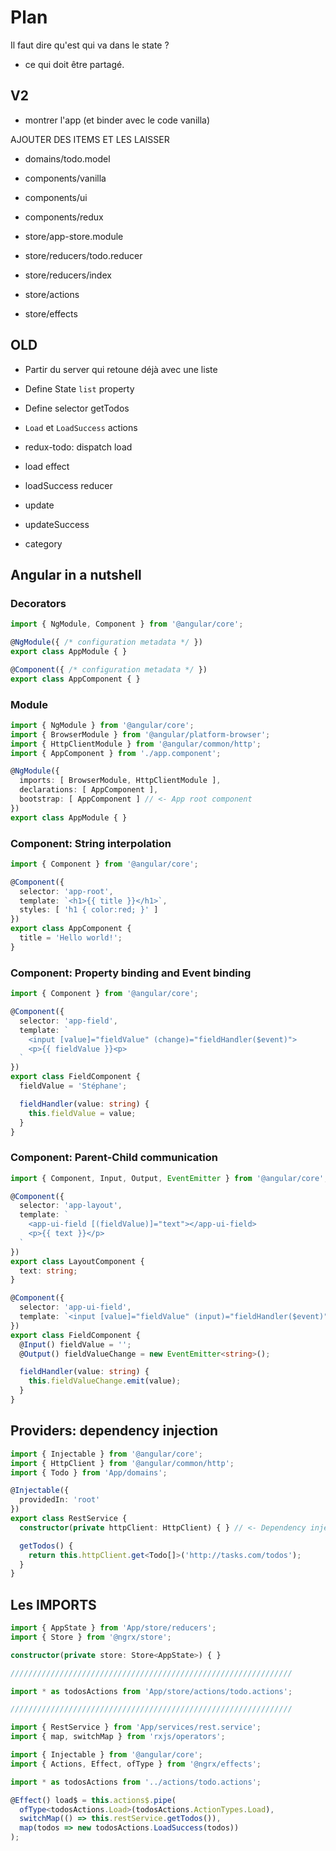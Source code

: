 # Plan

Il faut dire qu'est qui va dans le state ?

- ce qui doit être partagé.

## V2

- montrer l'app (et binder avec le code vanilla)

AJOUTER DES ITEMS ET LES LAISSER

- domains/todo.model

- components/vanilla
- components/ui
- components/redux

- store/app-store.module
- store/reducers/todo.reducer
- store/reducers/index

- store/actions
- store/effects

## OLD

- Partir du server qui retoune déjà avec une liste

- Define State `list` property
- Define selector getTodos
- `Load` et `LoadSuccess` actions
- redux-todo: dispatch load
- load effect
- loadSuccess reducer
- update
- updateSuccess
- category

## Angular in a nutshell

### Decorators

```ts
import { NgModule, Component } from '@angular/core';

@NgModule({ /* configuration metadata */ })
export class AppModule { }

@Component({ /* configuration metadata */ })
export class AppComponent { }
```

### Module

```ts
import { NgModule } from '@angular/core';
import { BrowserModule } from '@angular/platform-browser';
import { HttpClientModule } from '@angular/common/http';
import { AppComponent } from './app.component';

@NgModule({
  imports: [ BrowserModule, HttpClientModule ],
  declarations: [ AppComponent ],
  bootstrap: [ AppComponent ] // <- App root component
})
export class AppModule { }
```

### Component: String interpolation

```ts
import { Component } from '@angular/core';

@Component({
  selector: 'app-root',
  template: `<h1>{{ title }}</h1>`,
  styles: [ 'h1 { color:red; }' ]
})
export class AppComponent {
  title = 'Hello world!';
}
```

### Component: Property binding and Event binding

```ts
import { Component } from '@angular/core';

@Component({
  selector: 'app-field',
  template: `
    <input [value]="fieldValue" (change)="fieldHandler($event)">
    <p>{{ fieldValue }}<p>
  `
})
export class FieldComponent {
  fieldValue = 'Stéphane';

  fieldHandler(value: string) {
    this.fieldValue = value;
  }
}
```

### Component: Parent-Child communication

```ts
import { Component, Input, Output, EventEmitter } from '@angular/core';

@Component({
  selector: 'app-layout',
  template: `
    <app-ui-field [(fieldValue)]="text"></app-ui-field>
    <p>{{ text }}</p>
  `
})
export class LayoutComponent {
  text: string;
}

@Component({
  selector: 'app-ui-field',
  template: `<input [value]="fieldValue" (input)="fieldHandler($event)">`
})
export class FieldComponent {
  @Input() fieldValue = '';
  @Output() fieldValueChange = new EventEmitter<string>();

  fieldHandler(value: string) {
    this.fieldValueChange.emit(value);
  }
}
```

## Providers: dependency injection

```ts
import { Injectable } from '@angular/core';
import { HttpClient } from '@angular/common/http';
import { Todo } from 'App/domains';

@Injectable({
  providedIn: 'root'
})
export class RestService {
  constructor(private httpClient: HttpClient) { } // <- Dependency injection

  getTodos() {
    return this.httpClient.get<Todo[]>('http://tasks.com/todos');
  }
}
```

## Les IMPORTS

```ts
import { AppState } from 'App/store/reducers';
import { Store } from '@ngrx/store';

constructor(private store: Store<AppState>) { }

///////////////////////////////////////////////////////////////

import * as todosActions from 'App/store/actions/todo.actions';

///////////////////////////////////////////////////////////////

import { RestService } from 'App/services/rest.service';
import { map, switchMap } from 'rxjs/operators';

import { Injectable } from '@angular/core';
import { Actions, Effect, ofType } from '@ngrx/effects';

import * as todosActions from '../actions/todo.actions';

@Effect() load$ = this.actions$.pipe(
  ofType<todosActions.Load>(todosActions.ActionTypes.Load),
  switchMap(() => this.restService.getTodos()),
  map(todos => new todosActions.LoadSuccess(todos))
);
```
